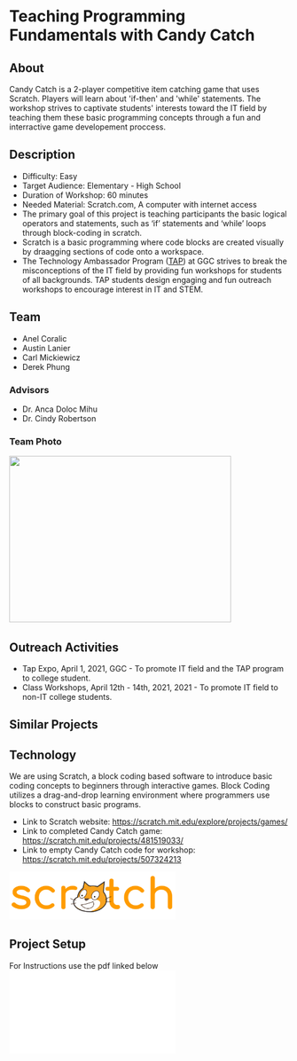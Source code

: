 # Teaching Programming Fundamentals with Candy Catch
## About

Candy Catch is a 2-player competitive item catching game that uses Scratch. Players will learn about 'if-then' and 'while' statements.
The workshop strives to captivate students' interests toward the IT field by teaching them these basic programming concepts through a fun and interractive game developement proccess.

## Description 
* Difficulty: Easy
* Target Audience: Elementary - High School
* Duration of Workshop: 60 minutes
* Needed Material: Scratch.com, A computer with internet access
* The primary goal of this project is teaching participants the basic logical operators and statements, such as ‘if’ statements and ‘while’ loops through block-coding in scratch.
* Scratch is a basic programming where code blocks are created visually by draagging sections of code onto a workspace. 
* The Technology Ambassador Program ([TAP](https://www.ggc.edu/academics/school-of-science-and-technology/research-internships-service-learning/technology-ambassador-program)) at GGC strives to break the misconceptions of the IT field by providing fun workshops for students of all backgrounds. TAP students design engaging and fun outreach workshops to encourage interest in IT and STEM.


## Team
* Anel Coralic
* Austin Lanier 
* Carl Mickiewicz
* Derek Phung
### Advisors
* Dr. Anca Doloc Mihu
* Dr. Cindy Robertson
### Team Photo
<img src="https://user-images.githubusercontent.com/79066007/116934103-7f5bd880-ac32-11eb-8bfb-fc42d3e68ebb.png" width="400" height="300"> 


## Outreach Activities
- Tap Expo, April 1, 2021, GGC - To promote IT field and the TAP program to college student.
-  Class Workshops, April 12th - 14th, 2021, 2021 - To promote IT field to non-IT college students.

## Similar Projects
## Technology
We are using Scratch, a block coding based software to introduce basic coding concepts to beginners through interactive games. Block Coding utilizes a drag-and-drop learning environment where programmers use blocks to construct basic programs.
- Link to Scratch website: https://scratch.mit.edu/explore/projects/games/
- Link to completed Candy Catch game: https://scratch.mit.edu/projects/481519033/
- Link to empty Candy Catch code for workshop: https://scratch.mit.edu/projects/507324213

<img src="media/Scratch_02.png" width="300"> 

## Project Setup
For Instructions use the pdf linked below <br>
![Project Guide](documents/Catch_Game_Guide.pdf)
